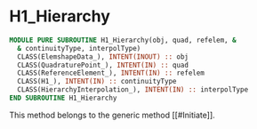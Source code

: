 # H1_Hierarchy

```fortran
MODULE PURE SUBROUTINE H1_Hierarchy(obj, quad, refelem, &
  & continuityType, interpolType)
  CLASS(ElemshapeData_), INTENT(INOUT) :: obj
  CLASS(QuadraturePoint_), INTENT(IN) :: quad
  CLASS(ReferenceElement_), INTENT(IN) :: refelem
  CLASS(H1_), INTENT(IN) :: continuityType
  CLASS(HierarchyInterpolation_), INTENT(IN) :: interpolType
END SUBROUTINE H1_Hierarchy
```

This method belongs to the generic method [[#Initiate]].
